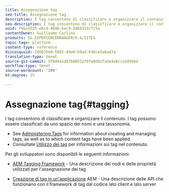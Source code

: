 ```yaml
---
title: Assegnazione tag
seo-title: Assegnazione tag
description: I tag consentono di classificare e organizzare il contenuto
seo-description: I tag consentono di classificare e organizzare il contenuto
uuid: fbbce525-ebc4-484b-bec9-2d68314cf15a
contentOwner: Guillaume Carlino
products: SG_EXPERIENCEMANAGER/6.4/SITES
topic-tags: platform
content-type: reference
discoiquuid: 2d0835e0-5602-49a9-b9ad-636ce5a8ad2a
translation-type: tm+mt
source-git-commit: 5f84641d87b88532f0fa0d92fada4e8cca3d9684
workflow-type: tm+mt
source-wordcount: '109'
ht-degree: 2%

---
```



# Assegnazione tag{#tagging}

I tag consentono di classificare e organizzare il contenuto. I tag possono essere classificati da uno spazio dei nomi e una tassonomia.

* See [Administering Tags](/help/sites-administering/tags.md) for information about creating and managing tags, as well as to which content tags have been applied.
* Consultate [Utilizzo dei tag](/help/sites-authoring/tags.md) per informazioni sui tag nel contenuto.

Per gli sviluppatori sono disponibili le seguenti informazioni:

* [AEM Tagging Framework](/help/sites-developing/framework.md) - Una descrizione dei nodi e delle proprietà utilizzati per l&#39;assegnazione dei tag

* [Creazione di tag in un&#39;applicazione](/help/sites-developing/building.md) AEM - Una descrizione delle API che funzionano con il framework di tag dal codice lato client e lato server
